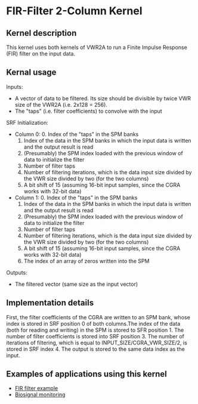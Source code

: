 # FIR-Filter 2-Column Kernel

## Kernel description

This kernel uses both kernels of VWR2A to run a Finite Impulse Response (FIR) filter on the input data.

## Kernal usage

Inputs:
* A vector of data to be filtered. Its size should be divisible by twice VWR size of the VWR2A (i.e. 2x128 = 256).
* The "taps" (i.e. filter coefficients) to convolve with the input

SRF Initialization:
* Column 0:
    0. Index of the "taps" in the SPM banks
    1. Index of the data in the SPM banks in which the input data is written and the output result is read
    2. (Presumably) the SPM index loaded with the previous window of data to initialize the filter
    3. Number of filter taps
    4. Number of filtering iterations, which is the data input size divided by the VWR size divided by two (for the two columns)
    5. A bit shift of 15 (assuming 16-bit input samples, since the CGRA works with 32-bit data)
* Column 1:
    0. Index of the "taps" in the SPM banks
    1. Index of the data in the SPM banks in which the input data is written and the output result is read
    2. (Presumably) the SPM index loaded with the previous window of data to initialize the filter
    3. Number of filter taps
    4. Number of filtering iterations, which is the data input size divided by the VWR size divided by two (for the two columns)
    5. A bit shift of 15 (assuming 16-bit input samples, since the CGRA works with 32-bit data)
    6. The index of an array of zeros written into the SPM

Outputs:
* The filtered vector (same size as the input vector)

## Implementation details

First, the filter coefficients of the CGRA are written to an SPM bank, whose index is stored in SRF position 0 of both columns.The index of the data (both for reading and writing) in the SPM is stored to SFR position 1. The number of filter coefficients is stored into SRF position 3. The number of iterations of filtering, which is equal to INPUT_SIZE/CGRA_VWR_SIZE/2, is stored in SRF index 4. The output is stored to the same data index as the input.

## Examples of applications using this kernel

* [FIR filter example](https://eslgit.epfl.ch/esl/architectures-and-systems/accelerators/cgra/vwr2a_kernel_examples/-/tree/main/fir_filter/src/fir_filter.c)
* [Biosignal monitoring](https://eslgit.epfl.ch/esl/architectures-and-systems/accelerators/cgra/vwr2a_kernel_examples/-/blob/main/biosignal_monitoring_cgra/src/RSP_FIRfiltering_CMSIS.c)

